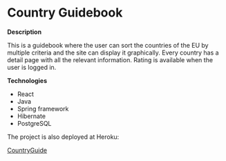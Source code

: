 # Country Guidebook

**Description**

This is a guidebook where the user can sort the countries of the EU by multiple criteria and the site can display it graphically. Every country has a detail page with all the relevant information. Rating is available when the user is logged in.

**Technologies**

   - React
   - Java
   - Spring framework
   - Hibernate
   - PostgreSQL
      

The project is also deployed at Heroku:

[CountryGuide](https://country-guidebook.herokuapp.com/)
